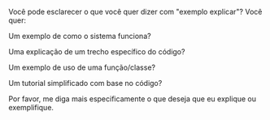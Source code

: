 Você pode esclarecer o que você quer dizer com "exemplo explicar"? Você quer:

Um exemplo de como o sistema funciona?

Uma explicação de um trecho específico do código?

Um exemplo de uso de uma função/classe?

Um tutorial simplificado com base no código?

Por favor, me diga mais especificamente o que deseja que eu explique ou exemplifique.
